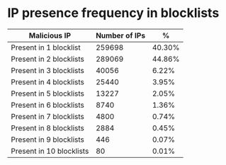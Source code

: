 # IP presence frequency in blocklists
| Malicious IP | Number of IPs | % |
|----|----|----|
| Present in 1 blocklist | 259698 | 40.30% |
| Present in 2 blocklists | 289069 | 44.86% |
| Present in 3 blocklists | 40056 | 6.22% |
| Present in 4 blocklists | 25440 | 3.95% |
| Present in 5 blocklists | 13227 | 2.05% |
| Present in 6 blocklists | 8740 | 1.36% |
| Present in 7 blocklists | 4800 | 0.74% |
| Present in 8 blocklists | 2884 | 0.45% |
| Present in 9 blocklists | 446 | 0.07% |
| Present in 10 blocklists | 80 | 0.01% |
